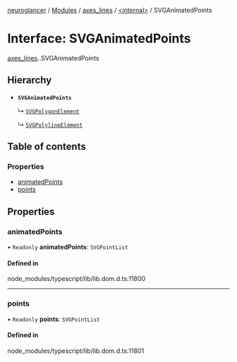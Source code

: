 [neuroglancer](../README.md) / [Modules](../modules.md) / [axes\_lines](../modules/axes_lines.md) / [<internal\>](../modules/axes_lines._internal_.md) / SVGAnimatedPoints

# Interface: SVGAnimatedPoints

[axes_lines](../modules/axes_lines.md).[<internal>](../modules/axes_lines._internal_.md).SVGAnimatedPoints

## Hierarchy

- **`SVGAnimatedPoints`**

  ↳ [`SVGPolygonElement`](axes_lines._internal_.SVGPolygonElement.md)

  ↳ [`SVGPolylineElement`](axes_lines._internal_.SVGPolylineElement.md)

## Table of contents

### Properties

- [animatedPoints](axes_lines._internal_.SVGAnimatedPoints.md#animatedpoints)
- [points](axes_lines._internal_.SVGAnimatedPoints.md#points)

## Properties

### animatedPoints

• `Readonly` **animatedPoints**: `SVGPointList`

#### Defined in

node_modules/typescript/lib/lib.dom.d.ts:11800

___

### points

• `Readonly` **points**: `SVGPointList`

#### Defined in

node_modules/typescript/lib/lib.dom.d.ts:11801
